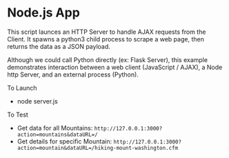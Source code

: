 # Node.js App

This script launces an HTTP Server to handle AJAX requests from the Client. It spawns a python3 child process to scrape a web page, then returns the data as a JSON payload.

Although we could call Python directly (ex: Flask Server), this example demonstrates interaction between a web client (JavaScript / AJAX), a Node http Server, and an external process (Python).

To Launch
 * node server.js
 
To Test
 * Get data for all Mountains: `http://127.0.0.1:3000?action=mountains&dataURL=/`
 * Get details for specific Mountain: `http://127.0.0.1:3000?action=mountain&dataURL=/hiking-mount-washington.cfm`
